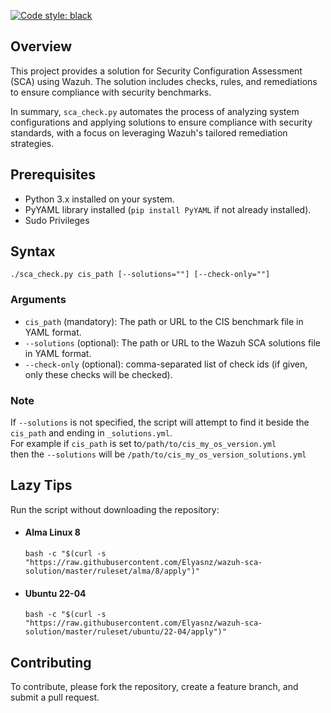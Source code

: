 [![Code style: black](https://img.shields.io/badge/code%20style-black-000000.svg)](https://github.com/psf/black)

## Overview
This project provides a solution for Security Configuration Assessment (SCA) using Wazuh.
The solution includes checks, rules, and remediations to ensure compliance with security benchmarks.

In summary, `sca_check.py` automates the process of analyzing system configurations and applying solutions to 
ensure compliance with security standards, with a focus on leveraging Wazuh's tailored remediation strategies.

## Prerequisites
- Python 3.x installed on your system.
- PyYAML library installed (`pip install PyYAML` if not already installed).
- Sudo Privileges

## Syntax
`./sca_check.py cis_path [--solutions=""] [--check-only=""]`

### Arguments
- `cis_path` (mandatory): The path or URL to the CIS benchmark file in YAML format.
- `--solutions` (optional): The path or URL to the Wazuh SCA solutions file in YAML format. 
- `--check-only` (optional): comma-separated list of check ids (if given, only these checks will be checked). 

### Note
If `--solutions` is not specified, the script will attempt to find it beside the `cis_path` and ending in `_solutions.yml`. <br>
For example if `cis_path` is set to`/path/to/cis_my_os_version.yml` <br>
then the `--solutions` will be `/path/to/cis_my_os_version_solutions.yml`

## Lazy Tips
Run the script without downloading the repository:
- #### Alma Linux 8
    `bash -c "$(curl -s "https://raw.githubusercontent.com/Elyasnz/wazuh-sca-solution/master/ruleset/alma/8/apply")"`
- #### Ubuntu 22-04
    `bash -c "$(curl -s "https://raw.githubusercontent.com/Elyasnz/wazuh-sca-solution/master/ruleset/ubuntu/22-04/apply")"`

## Contributing
To contribute, please fork the repository, create a feature branch, and submit a pull request.
